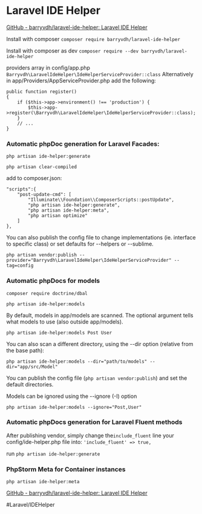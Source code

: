 # Laravel IDE Helper
[GitHub - barryvdh/laravel-ide-helper: Laravel IDE Helper](https://github.com/barryvdh/laravel-ide-helper)

Install with composer
`composer require barryvdh/laravel-ide-helper`

Install with composer as dev
`composer require --dev barryvdh/laravel-ide-helper`

providers array in config/app.php
`Barryvdh\LaravelIdeHelper\IdeHelperServiceProvider::class`
Alternatively in app/Providers/AppServiceProvider.php add the following:
```
public function register()
{
    if ($this->app->environment() !== 'production') {
        $this->app->register(\Barryvdh\LaravelIdeHelper\IdeHelperServiceProvider::class);
    }
    // ...
}
```

### Automatic phpDoc generation for Laravel Facades:
`php artisan ide-helper:generate`

`php artisan clear-compiled`

add to composer.json:
```
"scripts":{
    "post-update-cmd": [
        "Illuminate\\Foundation\\ComposerScripts::postUpdate",
        "php artisan ide-helper:generate",
        "php artisan ide-helper:meta",
        "php artisan optimize"
    ]
},
```


You can also publish the config file to change implementations (ie. interface to specific class) or set defaults for --helpers or --sublime.

```
php artisan vendor:publish --provider="Barryvdh\LaravelIdeHelper\IdeHelperServiceProvider" --tag=config
```

### Automatic phpDocs for models
`composer require doctrine/dbal`

`php artisan ide-helper:models`

By default, models in app/models are scanned. The optional argument tells what models to use (also outside app/models).

`php artisan ide-helper:models Post User`

You can also scan a different directory, using the --dir option (relative from the base path):

`php artisan ide-helper:models --dir="path/to/models" --dir="app/src/Model"`

You can publish the config file (`php artisan vendor:publish`) and set the default directories.

Models can be ignored using the --ignore (-I) option

`php artisan ide-helper:models --ignore="Post,User"`

### Automatic phpDocs generation for Laravel Fluent methods
After publishing vendor, simply change the`include_fluent` line your config/ide-helper.php file into:
`'include_fluent' => true,`

run `php artisan ide-helper:generate`

### PhpStorm Meta for Container instances
`php artisan ide-helper:meta`


[GitHub - barryvdh/laravel-ide-helper: Laravel IDE Helper](https://github.com/barryvdh/laravel-ide-helper)


#Laravel/IDEHelper